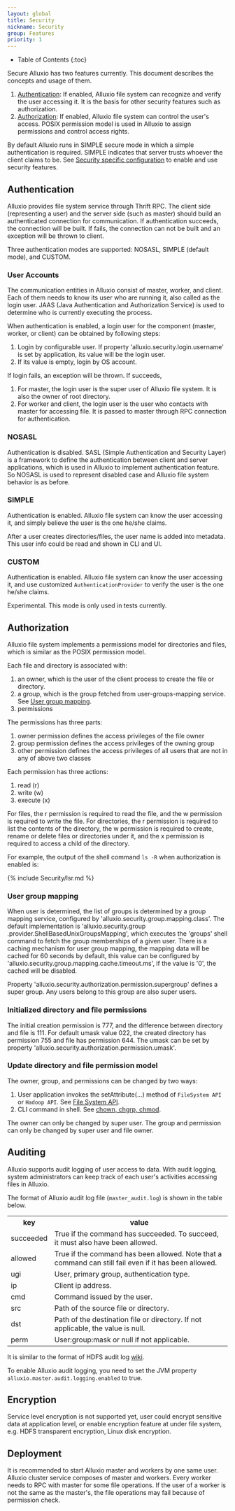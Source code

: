 ```yaml
---
layout: global
title: Security
nickname: Security
group: Features
priority: 1
---
```


* Table of Contents
{:toc}

Secure Alluxio has two features currently. This document describes the concepts and usage of them.

1. [Authentication](#authentication): If enabled, Alluxio file system can recognize and verify
the user accessing it. It is the basis for other security features such as authorization.
2. [Authorization](#authorization): If enabled, Alluxio file system can control the user's access.
POSIX permission model is used in Alluxio to assign permissions and
control access rights.

By default Alluxio runs in SIMPLE secure mode in which a simple authentication is required.
SIMPLE indicates that server trusts whoever the client claims to be.
See [Security specific configuration](Configuration-Settings.html#security-configuration) to
enable and use security features.

## Authentication

Alluxio provides file system service through Thrift RPC. The client side (representing a user)
and the server side (such as master) should build an authenticated connection for communication.
If authentication succeeds, the connection will be built. If fails,
the connection can not be built and an exception will be thrown to client.

Three authentication modes are supported: NOSASL, SIMPLE (default mode), and CUSTOM.

### User Accounts

The communication entities in Alluxio consist of master, worker, and client. Each of them needs
to know its user who are running it, also called as the login user. JAAS (Java Authentication and
Authorization Service) is used to determine who is currently executing the process.

When authentication is enabled, a login user for the component (master, worker, or client)
can be obtained by following steps:

1. Login by configurable user. If property 'alluxio.security.login.username' is set by
application, its value will be the login user.
2. If its value is empty, login by OS account.

If login fails, an exception will be thrown. If succeeds,

1. For master, the login user is the super user of Alluxio file system. It is also the owner of
root directory.
2. For worker and client, the login user is the user who contacts with master for accessing file.
It is passed to master through RPC connection for authentication.

### NOSASL

Authentication is disabled. SASL (Simple Authentication and Security Layer) is a framework to 
define the authentication between client and server applications, which is used in Alluxio to 
implement authentication feature. So NOSASL is used to represent disabled case and Alluxio 
file system behavior is as before.

### SIMPLE

Authentication is enabled. Alluxio file system can know the user accessing it,
and simply believe the user is the one he/she claims.

After a user creates directories/files, the user name is added into metadata. This user info
could be read and shown in CLI and UI.

### CUSTOM

Authentication is enabled. Alluxio file system can know the user accessing it,
and use customized `AuthenticationProvider` to verify the user is the one he/she claims.

Experimental. This mode is only used in tests currently.

## Authorization

Alluxio file system implements a permissions model for directories and files,
which is similar as the POSIX permission model.

Each file and directory is associated with:

1. an owner, which is the user of the client process to create the file or directory.
2. a group, which is the group fetched from user-groups-mapping service. See [User group
mapping](#user-group-mapping).
3. permissions

The permissions has three parts:

1. owner permission defines the access privileges of the file owner
2. group permission defines the access privileges of the owning group
3. other permission defines the access privileges of all users that are not in any of above two
classes

Each permission has three actions:

1. read (r)
2. write (w)
3. execute (x)

For files, the r permission is required to read the file, and the w permission is required to write
the file. For directories, the r permission is required to list the contents of the directory,
the w permission is required to create, rename or delete files or directories under it,
and the x permission is required to access a child of the directory.

For example, the output of the shell command `ls -R` when authorization is enabled is:

{% include Security/lsr.md %}

### User group mapping

When user is determined, the list of groups is determined by a group mapping service, configured by
'alluxio.security.group.mapping.class'. The default implementation is 'alluxio.security.group
.provider.ShellBasedUnixGroupsMapping', which executes the 'groups' shell
command to fetch the group memberships of a given user. There is a caching mechanism for user group
mapping, the mapping data will be cached for 60 seconds by default, this value can be configured by
'alluxio.security.group.mapping.cache.timeout.ms', if the value is '0', the cached will be disabled.

Property 'alluxio.security.authorization.permission.supergroup' defines a super group. Any users
belong to this group are also super users.

### Initialized directory and file permissions

The initial creation permission is 777, and the difference between directory and file is 111.
For default umask value 022, the created directory has permission 755 and file has permission 644.
The umask can be set by property 'alluxio.security.authorization.permission.umask'.

### Update directory and file permission model

The owner, group, and permissions can be changed by two ways:

1. User application invokes the setAttribute(...) method of `FileSystem API` or `Hadoop API`. See
[File System API](File-System-API.html).
2. CLI command in shell. See
[chown, chgrp, chmod](Command-Line-Interface.html#list-of-operations).

The owner can only be changed by super user.
The group and permission can only be changed by super user and file owner.

## Auditing
Alluxio supports audit logging of user access to data. With audit logging, system administrators can
keep track of each user's activities accessing files in Alluxio.

The format of Alluxio audit log file (`master_audit.log`) is shown in the table below.

<table class="table table-striped">
<tr><th>key</th><th>value</th></tr>
<tr>
  <td>succeeded</td>
  <td>True if the command has succeeded. To succeed, it must also have been allowed. </td>
</tr>
<tr>
  <td>allowed</td>
  <td>True if the command has been allowed. Note that a command can still fail even if it has been allowed. </td>
</tr>
<tr>
  <td>ugi</td>
  <td>User, primary group, authentication type. </td>
</tr>
<tr>
  <td>ip</td>
  <td>Client ip address. </td>
</tr>
<tr>
  <td>cmd</td>
  <td>Command issued by the user. </td>
</tr>
<tr>
  <td>src</td>
  <td>Path of the source file or directory. </td>
</tr>
<tr>
  <td>dst</td>
  <td>Path of the destination file or directory. If not applicable, the value is null. </td>
</tr>
<tr>
  <td>perm</td>
  <td>User:group:mask or null if not applicable. </td>
</tr>
</table>

It is similar to the format of HDFS audit log [wiki](https://wiki.apache.org/hadoop/HowToConfigure).

To enable Alluxio audit logging, you need to set the JVM property `alluxio.master.audit.logging.enabled` to true.

## Encryption

Service level encryption is not supported yet, user could encrypt sensitive data at application
level, or enable encryption feature at under file system, e.g. HDFS transparent encryption, Linux
disk encryption.

## Deployment

It is recommended to start Alluxio master and workers by one same user. Alluxio cluster service
composes of master and workers. Every worker needs to RPC with master for some file operations.
If the user of a worker is not the same as the master's, the file operations may fail because of
permission check.

